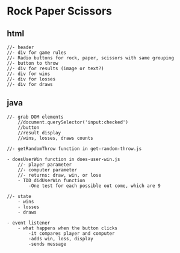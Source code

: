 # Rock Paper Scissors

## html
    //- header
    //- div for game rules
    //- Radio buttons for rock, paper, scissors with same grouping
    //- button to throw
    //- div for results (image or text?)
    //- div for wins
    //- div for losses
    //- div for draws

## java
    //- grab DOM elements
        //document.querySelector('input:checked')
        //button
        //result display
        //wins, losses, draws counts
    
    //- getRandomThrow function in get-random-throw.js
    
    - doesUserWin function in does-user-win.js
        //- player parameter
        //- computer parameter
        //- returns: draw, win, or lose
        - TDD didUserWin function
            -One test for each possible out come, which are 9
    
    //- state
        - wins
        - losses
        - draws

    - event listener
        - what happens when the button clicks 
            -it compares player and computer 
            -adds win, loss, display
            -sends message